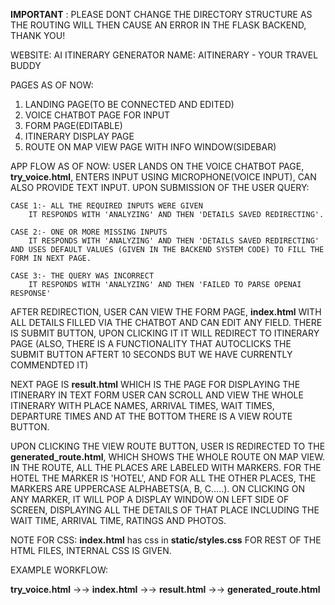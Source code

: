 **IMPORTANT** : PLEASE DONT CHANGE THE DIRECTORY STRUCTURE AS THE ROUTING WILL THEN CAUSE AN ERROR IN THE FLASK BACKEND, THANK YOU!


WEBSITE: AI ITINERARY GENERATOR
NAME: AITINERARY - YOUR TRAVEL BUDDY

PAGES AS OF NOW:
1. LANDING PAGE(TO BE CONNECTED AND EDITED)
2. VOICE CHATBOT PAGE FOR INPUT
3. FORM PAGE(EDITABLE)
4. ITINERARY DISPLAY PAGE
5. ROUTE ON MAP VIEW PAGE WITH INFO WINDOW(SIDEBAR)

APP FLOW AS OF NOW:
USER LANDS ON THE VOICE CHATBOT PAGE, **try_voice.html**, ENTERS INPUT USING MICROPHONE(VOICE INPUT), CAN ALSO PROVIDE TEXT INPUT.
UPON SUBMISSION OF THE USER QUERY:

    CASE 1:- ALL THE REQUIRED INPUTS WERE GIVEN
        IT RESPONDS WITH 'ANALYZING' AND THEN 'DETAILS SAVED REDIRECTING'.

    CASE 2:- ONE OR MORE MISSING INPUTS
        IT RESPONDS WITH 'ANALYZING' AND THEN 'DETAILS SAVED REDIRECTING' AND USES DEFAULT VALUES (GIVEN IN THE BACKEND SYSTEM CODE) TO FILL THE FORM IN NEXT PAGE.

    CASE 3:- THE QUERY WAS INCORRECT
        IT RESPONDS WITH 'ANALYZING' AND THEN 'FAILED TO PARSE OPENAI RESPONSE'

AFTER REDIRECTION, USER CAN VIEW THE FORM PAGE, **index.html** WITH ALL DETAILS FILLED VIA THE CHATBOT AND CAN EDIT ANY FIELD. THERE IS SUBMIT BUTTON, UPON CLICKING IT IT WILL REDIRECT TO ITINERARY PAGE
(ALSO, THERE IS A FUNCTIONALITY THAT AUTOCLICKS THE SUBMIT BUTTON AFTERT 10 SECONDS BUT WE HAVE CURRENTLY COMMENDTED IT)

NEXT PAGE IS **result.html** WHICH IS THE PAGE FOR DISPLAYING THE ITINERARY IN TEXT FORM
USER CAN SCROLL AND VIEW THE WHOLE ITINERARY WITH PLACE NAMES, ARRIVAL TIMES, WAIT TIMES, DEPARTURE TIMES AND AT THE BOTTOM THERE IS A VIEW ROUTE BUTTON.

UPON CLICKING THE VIEW ROUTE BUTTON, USER IS REDIRECTED TO THE **generated_route.html**, WHICH SHOWS THE WHOLE ROUTE ON MAP VIEW.
IN THE ROUTE, ALL THE PLACES ARE LABELED WITH MARKERS.
FOR THE HOTEL THE MARKER IS 'HOTEL', AND FOR ALL THE OTHER PLACES, THE MARKERS ARE UPPERCASE ALPHABETS(A, B, C.....).
ON CLICKING ON ANY MARKER, IT WILL POP A DISPLAY WINDOW ON LEFT SIDE OF SCREEN, DISPLAYING ALL THE DETAILS OF THAT PLACE INCLUDING THE WAIT TIME, ARRIVAL TIME, RATINGS AND PHOTOS.




NOTE FOR CSS:
**index.html** has css in **static/styles.css**
FOR REST OF THE HTML FILES, INTERNAL CSS IS GIVEN.

EXAMPLE WORKFLOW:

**try_voice.html**  ->->  **index.html**  ->->  **result.html**  ->->  **generated_route.html**

